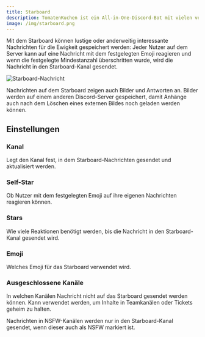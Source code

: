 ```yaml
---
title: Starboard
description: TomatenKuchen ist ein All-in-One-Discord-Bot mit vielen verschiedenen Funktionen. Erklärt die Funktionen und Einstellungen des Starboards
image: /img/starboard.png
---
```


Mit dem Starboard können lustige oder anderweitig interessante Nachrichten für die Ewigkeit gespeichert werden: Jeder Nutzer auf dem Server kann auf eine Nachricht mit dem festgelegten Emoji reagieren und wenn die festgelegte Mindestanzahl überschritten wurde, wird die Nachricht in den Starboard-Kanal gesendet.

![Starboard-Nachricht](/img/starboard.png)

Nachrichten auf dem Starboard zeigen auch Bilder und Antworten an. Bilder werden auf einem anderen Discord-Server gespeichert, damit Anhänge auch nach dem Löschen eines externen Bildes noch geladen werden können.

## Einstellungen

### Kanal
Legt den Kanal fest, in dem Starboard-Nachrichten gesendet und aktualisiert werden.

### Self-Star
Ob Nutzer mit dem festgelegten Emoji auf ihre eigenen Nachrichten reagieren können.

### Stars
Wie viele Reaktionen benötigt werden, bis die Nachricht in den Starboard-Kanal gesendet wird.

### Emoji
Welches Emoji für das Starboard verwendet wird.

### Ausgeschlossene Kanäle
In welchen Kanälen Nachricht nicht auf das Starboard gesendet werden können. Kann verwendet werden, um Inhalte in Teamkanälen oder Tickets geheim zu halten.

Nachrichten in NSFW-Kanälen werden nur in den Starboard-Kanal gesendet, wenn dieser auch als NSFW markiert ist.
